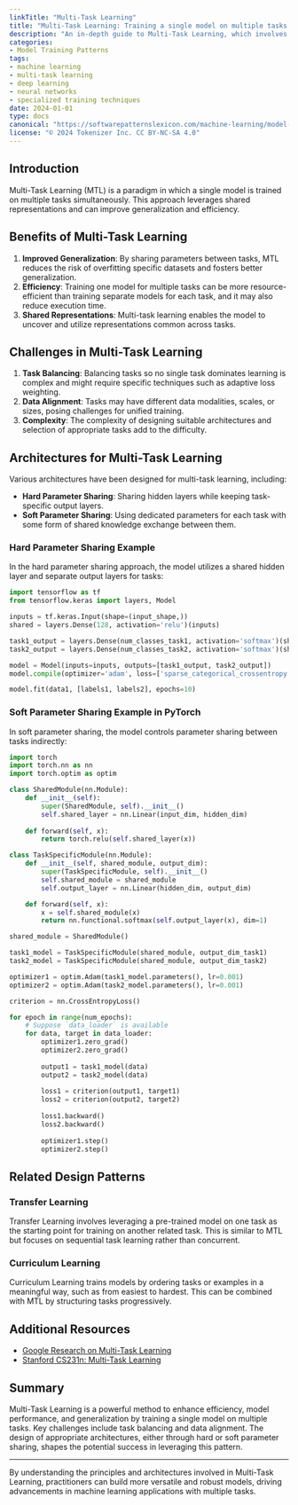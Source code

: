 ```yaml
---
linkTitle: "Multi-Task Learning"
title: "Multi-Task Learning: Training a single model on multiple tasks simultaneously"
description: "An in-depth guide to Multi-Task Learning, which involves training a single machine learning model on multiple tasks simultaneously to improve performance, efficiency, and generalization."
categories:
- Model Training Patterns
tags:
- machine learning
- multi-task learning
- deep learning
- neural networks
- specialized training techniques
date: 2024-01-01
type: docs
canonical: "https://softwarepatternslexicon.com/machine-learning/model-training-patterns/specialized-training-techniques/multi-task-learning"
license: "© 2024 Tokenizer Inc. CC BY-NC-SA 4.0"
---
```



## Introduction

Multi-Task Learning (MTL) is a paradigm in which a single model is trained on multiple tasks simultaneously. This approach leverages shared representations and can improve generalization and efficiency.

## Benefits of Multi-Task Learning

1. **Improved Generalization**: By sharing parameters between tasks, MTL reduces the risk of overfitting specific datasets and fosters better generalization.
2. **Efficiency**: Training one model for multiple tasks can be more resource-efficient than training separate models for each task, and it may also reduce execution time.
3. **Shared Representations**: Multi-task learning enables the model to uncover and utilize representations common across tasks.

## Challenges in Multi-Task Learning

1. **Task Balancing**: Balancing tasks so no single task dominates learning is complex and might require specific techniques such as adaptive loss weighting.
2. **Data Alignment**: Tasks may have different data modalities, scales, or sizes, posing challenges for unified training.
3. **Complexity**: The complexity of designing suitable architectures and selection of appropriate tasks add to the difficulty.

## Architectures for Multi-Task Learning

Various architectures have been designed for multi-task learning, including:

- **Hard Parameter Sharing**: Sharing hidden layers while keeping task-specific output layers.
- **Soft Parameter Sharing**: Using dedicated parameters for each task with some form of shared knowledge exchange between them.

### Hard Parameter Sharing Example

In the hard parameter sharing approach, the model utilizes a shared hidden layer and separate output layers for tasks:

```python
import tensorflow as tf
from tensorflow.keras import layers, Model

inputs = tf.keras.Input(shape=(input_shape,))
shared = layers.Dense(128, activation='relu')(inputs)

task1_output = layers.Dense(num_classes_task1, activation='softmax')(shared)
task2_output = layers.Dense(num_classes_task2, activation='softmax')(shared)

model = Model(inputs=inputs, outputs=[task1_output, task2_output])
model.compile(optimizer='adam', loss=['sparse_categorical_crossentropy', 'sparse_categorical_crossentropy'], metrics=['accuracy'])

model.fit(data1, [labels1, labels2], epochs=10)
```

### Soft Parameter Sharing Example in PyTorch

In soft parameter sharing, the model controls parameter sharing between tasks indirectly:

```python
import torch
import torch.nn as nn
import torch.optim as optim

class SharedModule(nn.Module):
    def __init__(self):
        super(SharedModule, self).__init__()
        self.shared_layer = nn.Linear(input_dim, hidden_dim)
        
    def forward(self, x):
        return torch.relu(self.shared_layer(x))

class TaskSpecificModule(nn.Module):
    def __init__(self, shared_module, output_dim):
        super(TaskSpecificModule, self).__init__()
        self.shared_module = shared_module
        self.output_layer = nn.Linear(hidden_dim, output_dim)

    def forward(self, x):
        x = self.shared_module(x)
        return nn.functional.softmax(self.output_layer(x), dim=1)

shared_module = SharedModule()

task1_model = TaskSpecificModule(shared_module, output_dim_task1)
task2_model = TaskSpecificModule(shared_module, output_dim_task2)

optimizer1 = optim.Adam(task1_model.parameters(), lr=0.001)
optimizer2 = optim.Adam(task2_model.parameters(), lr=0.001)

criterion = nn.CrossEntropyLoss()

for epoch in range(num_epochs):
    # Suppose `data_loader` is available
    for data, target in data_loader:
        optimizer1.zero_grad()
        optimizer2.zero_grad()
        
        output1 = task1_model(data)
        output2 = task2_model(data)
        
        loss1 = criterion(output1, target1)
        loss2 = criterion(output2, target2)
        
        loss1.backward()
        loss2.backward()
        
        optimizer1.step()
        optimizer2.step()
```

## Related Design Patterns

### Transfer Learning
Transfer Learning involves leveraging a pre-trained model on one task as the starting point for training on another related task. This is similar to MTL but focuses on sequential task learning rather than concurrent.

### Curriculum Learning
Curriculum Learning trains models by ordering tasks or examples in a meaningful way, such as from easiest to hardest. This can be combined with MTL by structuring tasks progressively.

## Additional Resources

- [Google Research on Multi-Task Learning](https://ai.googleblog.com/2021/05/multitask-learning-multi-level-customers-pipe-repair.html)
- [Stanford CS231n: Multi-Task Learning](http://cs231n.stanford.edu/slides/2021/cs231n_2021_lecture14.pdf)

## Summary

Multi-Task Learning is a powerful method to enhance efficiency, model performance, and generalization by training a single model on multiple tasks. Key challenges include task balancing and data alignment. The design of appropriate architectures, either through hard or soft parameter sharing, shapes the potential success in leveraging this pattern.

---

By understanding the principles and architectures involved in Multi-Task Learning, practitioners can build more versatile and robust models, driving advancements in machine learning applications with multiple tasks.
